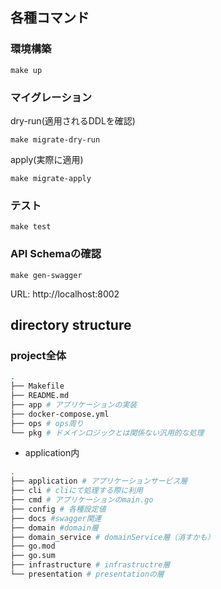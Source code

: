 ## 各種コマンド
### 環境構築
```
make up
```

### マイグレーション

dry-run(適用されるDDLを確認)
```
make migrate-dry-run
```

apply(実際に適用)
```
make migrate-apply
```

### テスト
```
make test
```

### API Schemaの確認
```
make gen-swagger
```
URL: http://localhost:8002


## directory structure
### project全体
```bash
.
├── Makefile
├── README.md
├── app # アプリケーションの実装
├── docker-compose.yml
├── ops # ops周り
└── pkg # ドメインロジックとは関係ない汎用的な処理
```

- application内
```bash
.
├── application # アプリケーションサービス層
├── cli # cliにて処理する際に利用
├── cmd # アプリケーションのmain.go
├── config # 各種設定値
├── docs #swagger関連
├── domain #domain層
├── domain_service # domainService層（消すかも）
├── go.mod
├── go.sum
├── infrastructure # infrastructre層
└── presentation # presentationの層
```
